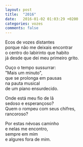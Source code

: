 ```yaml
---
layout: post
title:  "2016"
date:   2016-01-02 01:03:29 +0200
categories: vozes
comments: false
---
```

Ecos de vozes distantes  
porque não me deixais encontrar  
o centro do labirinto que habito  
já desde que dei meu primeiro grito.

Ouço o tempo sussurrar:  
"Mais um minuto",  
que se prolonga em pausas  
na pauta musical  
de um piano ensurdecido.  

Onde está meu fio de lã  
sedoso e esperançoso?  
Quem o rompeu com seus chifres,  
rancoroso?  

Por estas névoas caminho  
e nelas me encontro,  
sempre em mim  
e algures fora de mim.  
